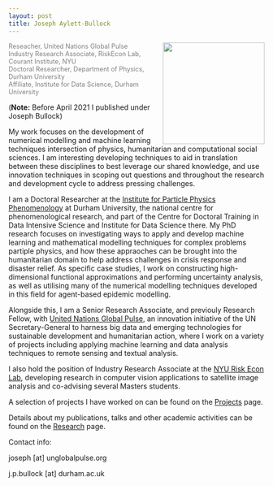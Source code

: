 ```yaml
---
layout: post
title: Joseph Aylett-Bullock
---
```

<kbd><img style="float: right; margin-left: 10px;" width="200" height="200" src="https://josephpb.github.io/images/J_Bullock.jpg"></kbd>
<span style="color:grey;font-size: 0.9em">
Reseacher, United Nations Global Pulse<br/>
Industry Research Associate, RiskEcon Lab, <br/>Courant Institute, NYU<br/>
Doctoral Researcher, Department of Physics, <br/>Durham University<br/>
Affiliate, Institute for Data Science, Durham University<br/>
</span>

(**Note:** Before April 2021 I published under Joseph Bullock)

My work focuses on the development of numerical modelling and machine learning techniques intersection of physics, humanitarian and computational social sciences. I am interesting developing techniques to aid in translation between these disciplines to best leverage our shared knowledge, and use innovation techniques in scoping out questions and throughout the research and development cycle to address pressing challenges.

I am a Doctoral Researcher at the [Institute for Particle Physics Phenomenology](http://ippp.dur.ac.uk) at Durham University, the national centre for phenomenological research, and part of the Centre for Doctoral Training in Data Intensive Science and Institute for Data Science there. My PhD research focuses on investigating ways to apply and develop machine learning and mathematical modelling techniques for complex problems partiple physics, and how these appraoches can be brought into the humanitarian domain to help address challenges in crisis response and disaster relief. As specific case studies, I work on constructing high-dimensional functional approximations and performing uncertainty analysis, as well as utilising many of the numerical modelling techniques developed in this field for agent-based epidemic modelling.

Alongside this, I am a Senior Research Associate, and previouly Research Fellow, with [United Nations Global Pulse](https://www.beta.unglobalpulse.org), an innovation initiative of the UN Secretary-General to harness big data and emerging technologies for sustainable development and humanitarian action, where I work on a variety of projects including applying machine learning and data analysis techniques to remote sensing and textual analysis.

I also hold the position of Industry Research Associate at the [NYU Risk Econ Lab](https://wp.nyu.edu/riskeconlab/), developing research in computer vision applications to satellite image analysis and co-advising several Masters students.

A selection of projects I have worked on can be found on the [Projects](https://josephpb.github.io/projects) page.

Details about my publications, talks and other academic activities can be found on the [Research](https://josephpb.github.io/research) page.

Contact info:

joseph [at] unglobalpulse.org

j.p.bullock [at] durham.ac.uk
